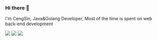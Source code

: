 ### Hi there 👋

I'm CengSin, Java&Golang Developer, Most of the time is spent on web back-end development

<!--
**CengSin/CengSin** is a ✨ _special_ ✨ repository because its `README.md` (this file) appears on your GitHub profile.

Here are some ideas to get you started:

- 🔭 I’m currently working on ...
- 🌱 I’m currently learning ...
- 👯 I’m looking to collaborate on ...
- 🤔 I’m looking for help with ...
- 💬 Ask me about ...
- 📫 How to reach me: ...
- 😄 Pronouns: ...
- ⚡ Fun fact: ...
-->

![](https://github-profile-summary-cards.vercel.app/api/cards/profile-details?username=cengsin&theme=nord_bright)
![](https://github-profile-summary-cards.vercel.app/api/cards/repos-per-language?username=cengsin&theme=nord_bright)
![](https://github-profile-summary-cards.vercel.app/api/cards/stats?username=cengsin&theme=nord_bright)
